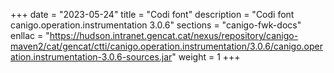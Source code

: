 +++
date        = "2023-05-24"
title       = "Codi font"
description = "Codi font canigo.operation.instrumentation 3.0.6"
sections    = "canigo-fwk-docs"
enllac		= "https://hudson.intranet.gencat.cat/nexus/repository/canigo-maven2/cat/gencat/ctti/canigo.operation.instrumentation/3.0.6/canigo.operation.instrumentation-3.0.6-sources.jar"
weight		= 1
+++
